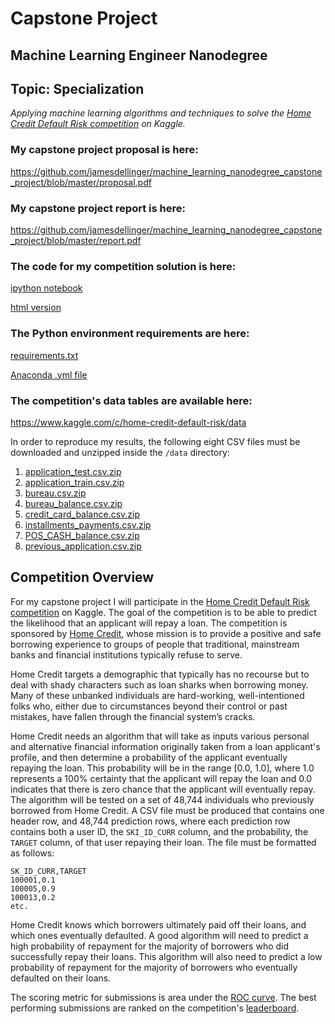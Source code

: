 # Capstone Project
## Machine Learning Engineer Nanodegree
## Topic: Specialization

*Applying machine learning algorithms and techniques to solve the [Home Credit Default Risk competition](https://www.kaggle.com/c/home-credit-default-risk) on Kaggle.*

### My capstone project proposal is here:

https://github.com/jamesdellinger/machine_learning_nanodegree_capstone_project/blob/master/proposal.pdf

### My capstone project report is here:

https://github.com/jamesdellinger/machine_learning_nanodegree_capstone_project/blob/master/report.pdf

### The code for my competition solution is here:

[ipython notebook](https://github.com/jamesdellinger/machine_learning_nanodegree_capstone_project/blob/master/home_credit_default_risk.ipynb)

[html version](https://github.com/jamesdellinger/machine_learning_nanodegree_capstone_project/blob/master/home_credit_default_risk.html)

### The Python environment requirements are here:

[requirements.txt](https://github.com/jamesdellinger/machine_learning_nanodegree_capstone_project/blob/master/requirements.txt)

[Anaconda .yml file](https://github.com/jamesdellinger/machine_learning_nanodegree_capstone_project/blob/master/home_credit_default_risk_competition.yml)

### The competition's data tables are available here:

https://www.kaggle.com/c/home-credit-default-risk/data

In order to reproduce my results, the following eight CSV files must be downloaded and unzipped inside the `/data` directory:

1. [application_test.csv.zip](https://www.kaggle.com/c/9120/download/application_test.csv.zip)
2. [application_train.csv.zip](https://www.kaggle.com/c/9120/download/application_train.csv.zip)
3. [bureau.csv.zip](https://www.kaggle.com/c/9120/download/bureau.csv.zip)
4. [bureau_balance.csv.zip](https://www.kaggle.com/c/9120/download/bureau_balance.csv.zip)
5. [credit_card_balance.csv.zip](https://www.kaggle.com/c/9120/download/credit_card_balance.csv.zip)
6. [installments_payments.csv.zip](https://www.kaggle.com/c/9120/download/installments_payments.csv.zip)
7. [POS_CASH_balance.csv.zip](https://www.kaggle.com/c/9120/download/POS_CASH_balance.csv.zip)
8. [previous_application.csv.zip](https://www.kaggle.com/c/9120/download/previous_application.csv.zip)

## Competition Overview
For my capstone project I will participate in the [Home Credit Default Risk competition](https://www.kaggle.com/c/home-credit-default-risk) on Kaggle. The goal of the competition is to be able to predict the likelihood that an applicant will repay a loan. The competition is sponsored by [Home Credit](http://www.homecredit.net), whose mission is to provide a positive and safe borrowing experience to groups of people that traditional, mainstream banks and financial institutions typically refuse to serve.

Home Credit targets a demographic that typically has no recourse but to deal with shady characters such as loan sharks when borrowing money. Many of these unbanked individuals are hard-working, well-intentioned folks who, either due to circumstances beyond their control or past mistakes, have fallen through the financial system’s cracks.

Home Credit needs an algorithm that will take as inputs various personal and alternative financial information originally taken from a loan applicant's profile, and then determine a probability of the applicant eventually repaying the loan. This probability will be in the range [0.0, 1.0], where 1.0 represents a 100\% certainty that the applicant will repay the loan and 0.0 indicates that there is zero chance that the applicant will eventually repay. The algorithm will be tested on a set of 48,744 individuals who previously borrowed from Home Credit. A CSV file must be produced that contains one header row, and 48,744 prediction rows, where each prediction row contains both a user ID, the `SKI_ID_CURR` column, and the probability, the `TARGET` column, of that user repaying their loan. The file must be formatted as follows:

```
SK_ID_CURR,TARGET
100001,0.1
100005,0.9
100013,0.2
etc.
```

Home Credit knows which borrowers ultimately paid off their loans, and which ones eventually defaulted. A good algorithm will need to predict a high probability of repayment for the majority of borrowers who did successfully repay their loans. This algorithm will also need to predict a low probability of repayment for the majority of borrowers who eventually defaulted on their loans.

The scoring metric for submissions is area under the [ROC curve](https://en.wikipedia.org/wiki/Receiver_operating_characteristic). The best performing submissions are ranked on the competition's [leaderboard](https://www.kaggle.com/c/home-credit-default-risk/leaderboard).
